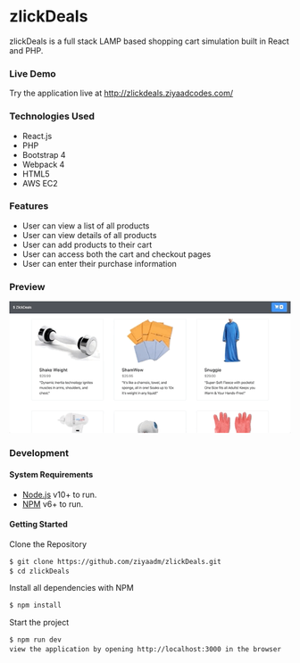# zlickDeals

zlickDeals is a full stack LAMP based shopping cart simulation built in React and PHP.

### Live Demo
Try the application live at http://zlickdeals.ziyaadcodes.com/

### Technologies Used

  - React.js
  - PHP
  - Bootstrap 4
  - Webpack 4
  - HTML5
  - AWS EC2

### Features
- User can view a list of all products
- User can view details of all products
- User can add products to their cart
- User can access both the cart and checkout pages
- User can enter their purchase information

### Preview
![](preview.gif)

### Development

#### System Requirements 
- [Node.js](https://nodejs.org/) v10+ to run.
- [NPM](https://www.npmjs.com/) v6+ to run.

#### Getting Started
Clone the Repository
```sh
$ git clone https://github.com/ziyaadm/zlickDeals.git
$ cd zlickDeals
```

Install all dependencies with NPM

```sh
$ npm install
```

Start the project
```sh
$ npm run dev
view the application by opening http://localhost:3000 in the browser
```
